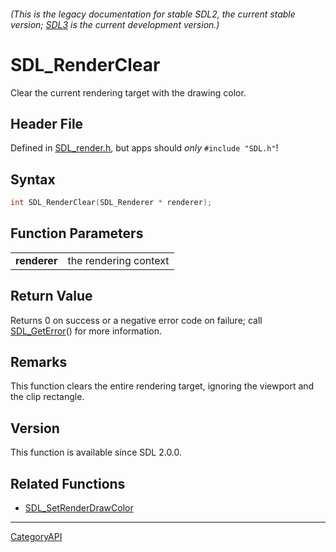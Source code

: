 ###### (This is the legacy documentation for stable SDL2, the current stable version; [SDL3](https://wiki.libsdl.org/SDL3/) is the current development version.)
# SDL_RenderClear

Clear the current rendering target with the drawing color.

## Header File

Defined in [SDL_render.h](https://github.com/libsdl-org/SDL/blob/SDL2/include/SDL_render.h), but apps should _only_ `#include "SDL.h"`!

## Syntax

```c
int SDL_RenderClear(SDL_Renderer * renderer);

```

## Function Parameters

|                  |                       |
| ---------------- | --------------------- |
| **renderer**     | the rendering context |

## Return Value

Returns 0 on success or a negative error code on failure; call
[SDL_GetError](SDL_GetError)() for more information.

## Remarks

This function clears the entire rendering target, ignoring the viewport and
the clip rectangle.

## Version

This function is available since SDL 2.0.0.

## Related Functions

* [SDL_SetRenderDrawColor](SDL_SetRenderDrawColor)

----
[CategoryAPI](CategoryAPI)

